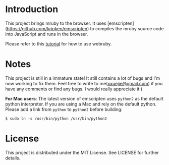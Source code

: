 # Introduction

This project brings mruby to the browser. It uses [emscripten]
(https://github.com/kripken/emscripten) to compiles the mruby source code into
JavaScript and runs in the browser.

Please refer to this [tutorial](http://qiezi.me/2013/01/09/webruby-1-2-3-tutorial/) for how to use webruby.

# Notes

This project is still in a immature state! It still contains a lot of bugs and I'm now working to fix them. Feel free to write to me(xxuejie@gmail.com) if you have any comments or find any bugs. I would really appreciate it:)

**For Mac users**: The latest version of emscripten uses `python2` as the default python interpreter. If you are using a Mac and rely on the default python. Please add a link from `python` to `python2` before building:

    $ sudo ln -s /usr/bin/python /usr/bin/python2

# License

This project is distributed under the MIT License. See LICENSE for further details.
